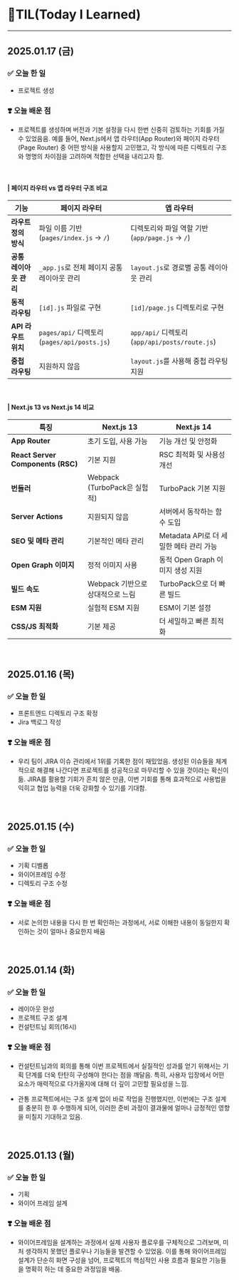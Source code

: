 # 📝TIL(Today I Learned)
--- 

## 2025.01.17 (금)

### ✅ 오늘 한 일
- 프로젝트 생성

### ❣️ 오늘 배운 점
- 프로젝트를 생성하며 버전과 기본 설정을 다시 한번 신중히 검토하는 기회를 가질 수 있었음음. 예를 들어, Next.js에서 앱 라우터(App Router)와 페이지 라우터(Page Router) 중 어떤 방식을 사용할지 고민했고, 각 방식에 따른 디렉토리 구조와 명명의 차이점을 고려하며 적합한 선택을 내리고자 함.

<br>

#### | 페이지 라우터 vs 앱 라우터 구조 비교

| **기능**               | **페이지 라우터**                                            | **앱 라우터**                                                |
|------------------------|-------------------------------------------------------------|-------------------------------------------------------------|
| **라우트 정의 방식**     | 파일 이름 기반 (`pages/index.js` → `/`)                     | 디렉토리와 파일 역할 기반 (`app/page.js` → `/`)             |
| **공통 레이아웃 관리**   | `_app.js`로 전체 페이지 공통 레이아웃 관리                   | `layout.js`로 경로별 공통 레이아웃 관리                      |
| **동적 라우팅**          | `[id].js` 파일로 구현                                        | `[id]/page.js` 디렉토리로 구현                               |
| **API 라우트 위치**      | `pages/api/` 디렉토리 (`pages/api/posts.js`)                | `app/api/` 디렉토리 (`app/api/posts/route.js`)              |
| **중첩 라우팅**          | 지원하지 않음                                                | `layout.js`를 사용해 중첩 라우팅 지원                       |

<br>
 
#### | Next.js 13 vs Next.js 14 비교

| **특징**                         | **Next.js 13**                                  | **Next.js 14**                                      |
|----------------------------------|-----------------------------------------------|---------------------------------------------------|
| **App Router**                   | 초기 도입, 사용 가능                            | 기능 개선 및 안정화                                |
| **React Server Components (RSC)**| 기본 지원                                       | RSC 최적화 및 사용성 개선                         |
| **번들러**                       | Webpack (TurboPack은 실험적)                    | TurboPack 기본 지원                                |
| **Server Actions**               | 지원되지 않음                                   | 서버에서 동작하는 함수 도입                        |
| **SEO 및 메타 관리**             | 기본적인 메타 관리                              | Metadata API로 더 세밀한 메타 관리 가능             |
| **Open Graph 이미지**            | 정적 이미지 사용                                | 동적 Open Graph 이미지 생성 지원                   |
| **빌드 속도**                    | Webpack 기반으로 상대적으로 느림                | TurboPack으로 더 빠른 빌드                         |
| **ESM 지원**                     | 실험적 ESM 지원                                 | ESM이 기본 설정                                    |
| **CSS/JS 최적화**                | 기본 제공                                       | 더 세밀하고 빠른 최적화                            |


<br>

## 2025.01.16 (목)

### ✅ 오늘 한 일
- 프론트엔드 디렉토리 구조 확정
- Jira 백로그 작성

### ❣️ 오늘 배운 점
- 우리 팀이 JIRA 이슈 관리에서 1위를 기록한 점이 재밌었음. 생성된 이슈들을 체계적으로 해결해 나간다면 프로젝트를 성공적으로 마무리할 수 있을 것이라는 확신이 듦. JIRA를 활용할 기회가 흔치 않은 만큼, 이번 기회를 통해 효과적으로 사용법을 익히고 협업 능력을 더욱 강화할 수 있기를 기대함.

<br>

## 2025.01.15 (수)

### ✅ 오늘 한 일
- 기획 디벨롭
- 와이어프레임 수정 
- 디렉토리 구조 수정

### ❣️ 오늘 배운 점
- 서로 논의한 내용을 다시 한 번 확인하는 과정에서, 서로 이해한 내용이 동일한지 확인하는 것이 얼마나 중요한지 배움

<br>


## 2025.01.14 (화)

### ✅ 오늘 한 일
- 레이아웃 완성
- 프로젝트 구조 설계
- 컨설턴트님 회의(16시)

### ❣️ 오늘 배운 점
- 컨설턴트님과의 회의를 통해 이번 프로젝트에서 실질적인 성과를 얻기 위해서는 기획 단계를 더욱 탄탄히 구성해야 한다는 점을 깨달음. 특히, 사용자 입장에서 어떤 요소가 매력적으로 다가올지에 대해 더 깊이 고민할 필요성을 느낌.

- 관통 프로젝트에서는 구조 설계 없이 바로 작업을 진행했지만, 이번에는 구조 설계를 충분히 한 후 수행하게 되어, 이러한 준비 과정이 결과물에 얼마나 긍정적인 영향을 미칠지 기대하고 있음.

<br>

## 2025.01.13 (월)

### ✅ 오늘 한 일
- 기획
- 와이어 프레임 설계
 
### ❣️ 오늘 배운 점
- 와이어프레임을 설계하는 과정에서 실제 사용자 플로우를 구체적으로 그려보며, 미처 생각하지 못했던 플로우나 기능들을 발견할 수 있었음. 이를 통해 와이어프레임 설계가 단순히 화면 구성을 넘어, 프로젝트의 핵심적인 사용 흐름과 필요한 기능들을 명확히 하는 데 중요한 과정임을 배움.

<br>
